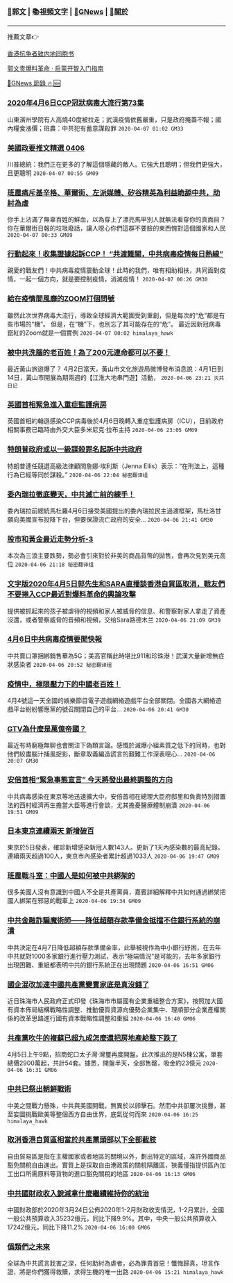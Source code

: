 ###  [:eagle:郭文](https://github.com/ourhimalayas/txt) | [:books:視頻文字](https://github.com/ourhimalayas/txt/blob/master/content/README.md) | [:newspaper:GNews](https://github.com/ourhimalayas/txt/blob/master/content/gnews/README.md) | [:pray:關於](https://github.com/ourhimalayas/home/tree/master/about)
---

推薦文章:point_right:

[香港抗争者致内地同胞书](https://github.com/ourhimalayas/news/blob/master/2019/08/a_letter_from_the_hong_kong_people.md)

[郭文贵爆料革命 · 启蒙开智入门指南](https://github.com/ourhimalayas/txt/issues/1)

[:newspaper:GNews 節錄 :fire: :new:](https://github.com/ourhimalayas/txt/blob/master/content/gnews/README.md) 



### [2020年4月6日CCP冠狀病毒大流行第73集](/content/gnews/1/README.md)

山東濱州學院有人高燒40度被拉走；武漢疫情依舊嚴重，只是政府掩蓋不報；國內糧食漲價；班農：中共犯有蓄意謀殺罪  `2020-04-07 01:02 GM33`

### [美國政要推文精選 0406](/content/gnews/2/README.md)

川普總統：我們正在更多的了解這個隱藏的敵人。它強大且聰明；但我們更強大，且更聰明  `2020-04-07 00:55 GM09`

### [班農痛斥基辛格、華爾街、左派媒體、矽谷精英為利益跪舔中共，助紂為虐](/content/gnews/3/README.md)

你手上沾滿了無辜百姓的鮮血，以為穿上了漂亮馬甲別人就無法看穿你的真面目？你在華爾街日報的垃圾廢話，讓人噁心你們這群不要臉的東西愧對這個國家和人民  `2020-04-07 00:33 GM09`

### [行動起來！收集證據起訴CCP！ “共渡難關，中共病毒疫情每日熱線”](/content/gnews/4/README.md)

親愛的戰友們！中共病毒疫情震動全球！此時的我們，唯有相助相扶，共同面對疫情，一起一個方向，就是要控制疫情，消滅疫情！  `2020-04-07 00:26 GM30`

### [給在疫情間風靡的ZOOM打個問號](/content/gnews/5/README.md)

雖然此次世界病毒大流行，導致全球經濟大範圍受到重創，但是每次的“危”都是有些市場的“機”。 但是，在“機”下，也別忘了其可能存在的“危”。 最近因新冠病毒竄紅的Zoom就是一個實例  `2020-04-07 00:02 himalaya_hawk`

### [被中共洗腦的老百姓！為了200元連命都可以不要！](/content/gnews/6/README.md)

最近黃山旅遊爆了？ 4月2日當天，黃山市文化旅遊局微博發布消息說：4月1日到14日，黃山市開展為期兩週的【江淮大地串門遊】活動，  `2020-04-06 23:21 灭共日记`

### [英國首相緊急進入重症監護病房](/content/gnews/7/README.md)

英國首相約翰遜感染CCP病毒後於4月6日晚轉入重症監護病房（ICU），目前政府相關事務已臨時由外交大臣多米尼克·拉布主持  `2020-04-06 23:05 GM09`

### [特朗普政府或以一級謀殺罪名起訴中共政府](/content/gnews/8/README.md)

特朗普連任競選高級法律顧問詹娜·埃利斯（Jenna Ellis）表示：“在刑法上，這種行為已經等同於謀殺。”  `2020-04-06 22:04 秘密翻译组`

### [委內瑞拉徹底變天，中共滅亡前的練手！](/content/gnews/9/README.md)

委內瑞拉前總統馬杜羅4月6日接受美國提出的委內瑞拉民主過渡框架，馬杜洛甘願向美國宣布投降下台，但要保證流亡政府的安全...  `2020-04-06 21:41 GM30`

### [股市和黃金最近走勢分析-3](/content/gnews/10/README.md)

本次為三浪主要跌勢，勢必會引來對於非美的商品貨幣的拋售，會再次見到美元高位  `2020-04-06 21:18 秘密翻译组`

### [文字版2020年4月5日郭先生和SARA直播談香港自貿區取消，戰友們不要捲入CCP最近對爆料革命的輿論攻擊](/content/gnews/11/README.md)

提供被抓起來的孩子被虐待的視頻和家人被威脅的信息、和警察對家人拿走了資產沒還，或者警察威脅的音頻和視頻，交给Sara路德木兰  `2020-04-06 21:09 GM39`

### [4月6日中共病毒疫情要聞快報](/content/gnews/12/README.md)

中共賣口罩捆綁銷售華為5G；美高官稱此時堪比911和珍珠港！武漢大量新增無症狀感染者  `2020-04-06 20:52 秘密翻译组`

### [疫情中，極限壓力下的中國老百姓！](/content/gnews/13/README.md)

4月4號這一天全國的娛樂節目電子遊戲網絡遊戲平台全部關閉。全國各大網絡遊戲平台紛紛響應黨的號召關閉自己的平台...  `2020-04-06 20:41 GM30`

### [GTV為什麼是萬億帝國？](/content/gnews/14/README.md)

最近有時窮極無聊也會關注下偽類言論。感慨於滅爆小組素質之低下的同時，也對他們絞盡腦汁捕風捉影，斷章取義編造謊言的艱難工作深表噁心...  `2020-04-06 20:07 GM30`

### [安倍首相“緊急事態宣言” 今天將發出最終調整的方向](/content/gnews/15/README.md)

中共病毒感染在東京等地迅速擴大中，安倍首相在總理大臣府邸里和負責特別措置法的西村經濟再生擔當大臣等進行會談，尤其擔憂醫療體制崩潰  `2020-04-06 19:51 GM09`

### [日本東京連續兩天 新增破百](/content/gnews/16/README.md)

東京於5日發表，確診新增感染新冠人數143人。更新了1天內感染數的最高紀錄。連續兩天超過100人，東京市內感染者累計超過1033人  `2020-04-06 19:47 GM09`

### [班農戰斗室：中國人是如何被中共綁架的](/content/gnews/17/README.md)

很多美國人沒有意識到中國人不全是共產黨員，嘉賓詳細解釋中共如何通過綁架把國人綁架在邪惡的戰車上  `2020-04-06 19:34 GM09`

### [中共金融詐騙魔術師——降低超額存款準備金抵擋不住銀行系統的崩潰](/content/gnews/18/README.md)

中共決定在4月7日降低超額存款準備金率，此舉被視作為中小銀行紓困，在去年中共就對1000多家銀行進行壓力測試，表示“極端情況”是可能的，去年多家銀行出現困難、重組都表明中共的銀行系統正在出現問題  `2020-04-06 16:51 GM06`

### [國企混改加速中國共產黨變賣家底是真沒錢了](/content/gnews/19/README.md)

近日珠海市人民政府正式印發《珠海市市屬國有企業重組整合方案》，按照加大國有資本佈局結構戰略性調整、推動優質資源向優勢企業集中、理順部分企業產權關係的改革思路進行國有資本戰略性調整和重組  `2020-04-06 16:40 GM06`

### [共產黨吹牛的複蘇已超九成怎麼還把房地產給整下跌了](/content/gnews/20/README.md)

4月5日上午9點，招商蛇口太子灣·灣璽再度開盤。此次推出的是N5棟公寓，單套總價2900萬起，共計54套。據悉，開盤半天，全部售罄，吸金約23億元  `2020-04-06 16:31 GM06`

### [中共已祭出朝鮮戰術](/content/gnews/21/README.md)

中美之間戰力懸殊，中共與美國開戰，無異於以卵擊石。然而中共卻屢次挑釁，甚至妄圖挑戰歐美等整個西方自由世界，底氣從何而來  `2020-04-06 16:25 himalaya_hawk`

### [取消香港自貿區相當於共產黨頭部以下全部截肢](/content/gnews/22/README.md)

自由貿易區是指在主權國家或者地區的關境以外，劃出特定的區域，准許外國商品豁免關稅自由進出。實質上是採取自由港政策的關稅隔離區，狹義僅指提供區內加工出口所需原料等貨物的進口豁免關稅的地區  `2020-04-06 16:13 GM06`

### [中共國財政收入銳減拿什麼繼續維持你的統治](/content/gnews/23/README.md)

中國財政部於2020年3月24日公佈2020年1-2月財政收支情況，1-2月累計，全國一般公共預算收入35232億元，同比下降9.9%。其中，中央一般公共預算收入17242億元，同比下降11.2%  `2020-04-06 16:00 GM06`

### [僞類們之未來](/content/gnews/24/README.md)

全球為中共謊言戕害之深，任何助紂為虐者，必為罪責首惡！懺悔歸真，坦言作證，將是你們獲得救贖，求得生機的唯一出路  `2020-04-06 15:21 himalaya_hawk`

